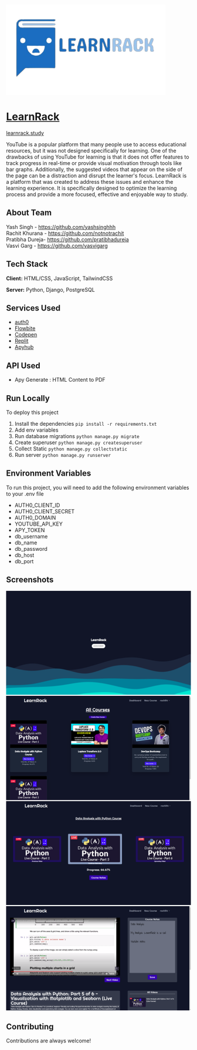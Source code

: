 
![Logo](images/learnrack.png)


# [LearnRack](https://learnrack.study)
[learnrack.study](https://learnrack.study)

YouTube is a popular platform that many people use to access educational resources, but it was not designed specifically for learning. One of the drawbacks of using YouTube for learning is that it does not offer features to track progress in real-time or provide visual motivation through tools like bar graphs. Additionally, the suggested videos that appear on the side of the page can be a distraction and disrupt the learner's focus. LearnRack is a platform that was created to address these issues and enhance the learning experience. It is specifically designed to optimize the learning process and provide a more focused, effective and enjoyable way to study.




## About Team
Yash Singh - https://github.com/yashsinghhh  
Rachit Khurana - https://github.com/notnotrachit  
Pratibha Dureja- https://github.com/pratibhadureja  
Vasvi Garg - https://github.com/vasvigarg


## Tech Stack

**Client:** HTML/CSS, JavaScript, TailwindCSS 

**Server:** Python, Django, PostgreSQL


## Services Used

 - [auth0](https://auth0.com/)          
 - [Flowbite](https://flowbite.com/)
 - [Codepen](https://codepen.io/)
 - [Replit](https://replit.com/)
 - [Apyhub](https://apyhub.com/dashboard)
 




## API Used
* Apy Generate : HTML Content to PDF

## Run Locally

To deploy this project
1.  Install the dependencies
    `pip install -r requirements.txt`
2. Add env variables
3.  Run database migrations
    `python manage.py migrate`
4.  Create superuser
    `python manage.py createsuperuser`
5.  Collect Static
    `python manage.py collectstatic`
6.  Run server
    `python manage.py runserver`

## Environment Variables

To run this project, you will need to add the following environment variables to your .env file
* AUTH0_CLIENT_ID
* AUTH0_CLIENT_SECRET
* AUTH0_DOMAIN
* YOUTUBE_API_KEY
* APY_TOKEN
* db_username
* db_name
* db_password
* db_host
* db_port
## Screenshots

![](images/ss1.png)
![](images/ss2.png)
![](images/ss3.png)
![](images/ss4.png)


## Contributing

Contributions are always welcome!


